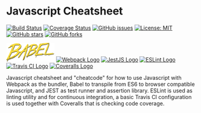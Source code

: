 # Javascript Cheatsheet
[![Build Status](https://travis-ci.org/ggjersund/JavascriptCheatsheet.svg?branch=master)](https://travis-ci.org/ggjersund/JavascriptCheatsheet)
[![Coverage Status](https://coveralls.io/repos/github/ggjersund/JavascriptCheatsheet/badge.svg?branch=master&service=github)](https://coveralls.io/github/ggjersund/JavascriptCheatsheet?branch=master&service=github)
[![GitHub issues](https://img.shields.io/github/issues/ggjersund/JavascriptCheatsheet)](https://github.com/ggjersund/JavascriptCheatsheet/issues)
[![License: MIT](https://img.shields.io/badge/License-MIT-yellow.svg)](https://opensource.org/licenses/MIT)
[![GitHub stars](https://img.shields.io/github/stars/ggjersund/JavascriptCheatsheet)](https://github.com/ggjersund/JavascriptCheatsheet/stargazers)
[![GitHub forks](https://img.shields.io/github/forks/ggjersund/JavascriptCheatsheet)](https://github.com/ggjersund/JavascriptCheatsheet/network)

[<img alt="BabelJS Logo" src="https://github.com/gilbarbara/logos/blob/master/logos/babel.svg" height="50">](https://babeljs.io/)
[<img alt="Webpack Logo" src="https://github.com/gilbarbara/logos/blob/master/logos/webpack.svg" height="50">](https://webpack.js.org/)
[<img alt="JestJS Logo" src="https://github.com/gilbarbara/logos/blob/master/logos/jest.svg" height="50">](https://jestjs.io/)
[<img alt="ESLint Logo" src="https://github.com/gilbarbara/logos/blob/master/logos/eslint.svg" height="50">](https://eslint.org/)
[<img alt="Travis CI Logo" src="https://github.com/gilbarbara/logos/blob/master/logos/travis-ci.svg" height="50">](https://travis-ci.org/)
[<img alt="Coveralls Logo" src="https://github.com/gilbarbara/logos/blob/master/logos/coveralls.svg" height="50">](https://coveralls.io/)

Javascript cheatsheet and "cheatcode" for how to use Javascript with Webpack as the bundler, Babel to transpile from ES6 to browser compatible Javascript, and JEST as test runner and assertion library. ESLint is used as linting utility and for continuous integration, a basic Travis CI configuration is used together with Coveralls that is checking code coverage.
